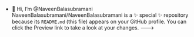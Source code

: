 - 👋 Hi, I’m @NaveenBalasubramani
NaveenBalasubramani/NaveenBalasubramani is a ✨ special ✨ repository because its `README.md` (this file) appears on your GitHub profile.
You can click the Preview link to take a look at your changes.
--->
